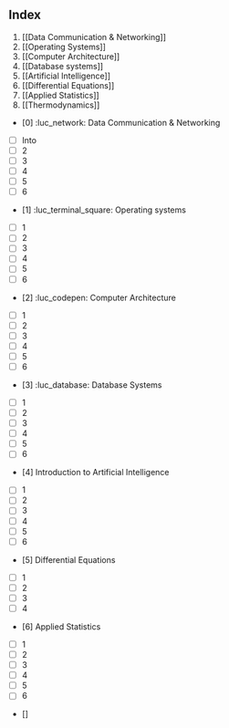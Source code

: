 ## Index
1. [[Data Communication & Networking]]
2. [[Operating Systems]]
3. [[Computer Architecture]]
4. [[Database systems]]
5. [[Artificial Intelligence]]
6. [[Differential Equations]]
7. [[Applied Statistics]]
8. [[Thermodynamics]]
 

- [0] :luc_network: Data Communication & Networking
- [ ] Into
- [ ] 2
- [ ] 3
- [ ] 4
- [ ] 5
- [ ] 6

- [1] :luc_terminal_square: Operating systems
- [ ] 1
- [ ] 2
- [ ] 3
- [ ] 4
- [ ] 5
- [ ] 6

- [2] :luc_codepen: Computer Architecture
- [ ] 1
- [ ] 2
- [ ] 3
- [ ] 4
- [ ] 5
- [ ] 6

- [3] :luc_database: Database Systems
- [ ] 1
- [ ] 2
- [ ] 3
- [ ] 4
- [ ] 5
- [ ] 6

- [4] Introduction to Artificial Intelligence 
- [ ] 1
- [ ] 2
- [ ] 3
- [ ] 4
- [ ] 5
- [ ] 6

- [5] Differential Equations
- [ ] 1
- [ ] 2
- [ ] 3
- [ ] 4

- [6] Applied Statistics
- [ ] 1
- [ ] 2
- [ ] 3
- [ ] 4
- [ ] 5
- [ ] 6

- []
